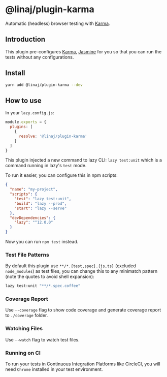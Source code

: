 # @linaj/plugin-karma

Automatic (headless) browser testing with [Karma](https://karma-runner.github.io/latest/index.html).

## Introduction

This plugin pre-configures [Karma](https://karma-runner.github.io/), [Jasmine](https://jasmine.github.io/) for you so that you can run the tests without any configurations.

## Install

```bash
yarn add @linaj/plugin-karma --dev
```

## How to use

In your `lazy.config.js`:

```js
module.exports = {
  plugins: [
    {
      resolve: '@linaj/plugin-karma'
    }
  ]
}
```

This plugin injected a new command to lazy CLI: `lazy test:unit` which is a command running in lazy's `test` mode.

To run it easier, you can configure this in npm scripts:

```json
{
  "name": "my-project",
  "scripts": {
    "test": "lazy test:unit",
    "build": "lazy --prod",
    "start": "lazy --serve"
  },
  "devDependencies": {
    "lazy": "^12.0.0"
  }
}
```

Now you can run `npm test` instead.

### Test File Patterns

By default this plugin use `**/*.{test,spec}.{js,ts}` (excluded `node_modules`) as test files, you can change this to any minimatch pattern (note the quotes to avoid shell expansion):

```bash
lazy test:unit "**/*.spec.coffee"
```

### Coverage Report

Use `--coverage` flag to show code coverage and generate coverage report to `./coverage` folder.

### Watching Files

Use `--watch` flag to watch test files.

### Running on CI

To run your tests in Continuous Integration Platforms like CircleCI, you will need `Chrome` installed in your test environment.
